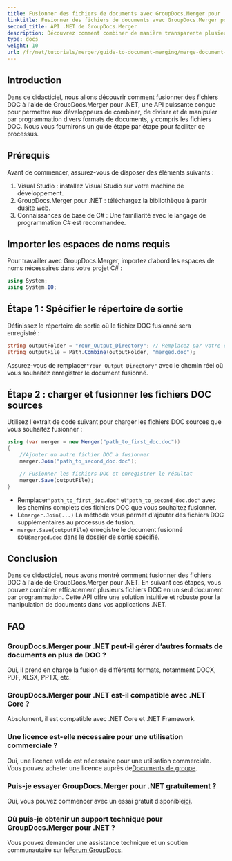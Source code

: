 ```yaml
---
title: Fusionner des fichiers de documents avec GroupDocs.Merger pour .NET
linktitle: Fusionner des fichiers de documents avec GroupDocs.Merger pour .NET
second_title: API .NET de GroupDocs.Merger
description: Découvrez comment combiner de manière transparente plusieurs fichiers DOC en un seul document à l'aide de GroupDocs.Merger pour .NET. Ce didacticiel complet propose une approche claire, étape par étape, couvrant les prérequis, les extraits de code et les FAQ.
type: docs
weight: 10
url: /fr/net/tutorials/merger/guide-to-document-merging/merge-document-files/
---
```

## Introduction

Dans ce didacticiel, nous allons découvrir comment fusionner des fichiers DOC à l'aide de GroupDocs.Merger pour .NET, une API puissante conçue pour permettre aux développeurs de combiner, de diviser et de manipuler par programmation divers formats de documents, y compris les fichiers DOC. Nous vous fournirons un guide étape par étape pour faciliter ce processus.

## Prérequis

Avant de commencer, assurez-vous de disposer des éléments suivants :

1. Visual Studio : installez Visual Studio sur votre machine de développement.
2.  GroupDocs.Merger pour .NET : téléchargez la bibliothèque à partir du[site web](https://releases.groupdocs.com/merger/net/).
3. Connaissances de base de C# : Une familiarité avec le langage de programmation C# est recommandée.

## Importer les espaces de noms requis

Pour travailler avec GroupDocs.Merger, importez d’abord les espaces de noms nécessaires dans votre projet C# :

```csharp
using System;
using System.IO;
```

## Étape 1 : Spécifier le répertoire de sortie

Définissez le répertoire de sortie où le fichier DOC fusionné sera enregistré :

```csharp
string outputFolder = "Your_Output_Directory"; // Remplacez par votre chemin
string outputFile = Path.Combine(outputFolder, "merged.doc");
```

 Assurez-vous de remplacer`"Your_Output_Directory"` avec le chemin réel où vous souhaitez enregistrer le document fusionné.

## Étape 2 : charger et fusionner les fichiers DOC sources

Utilisez l'extrait de code suivant pour charger les fichiers DOC sources que vous souhaitez fusionner :

```csharp
using (var merger = new Merger("path_to_first_doc.doc"))
{
    //Ajouter un autre fichier DOC à fusionner
    merger.Join("path_to_second_doc.doc");

    // Fusionner les fichiers DOC et enregistrer le résultat
    merger.Save(outputFile);
}
```


-  Remplacer`"path_to_first_doc.doc"` et`"path_to_second_doc.doc"` avec les chemins complets des fichiers DOC que vous souhaitez fusionner.
-  Le`merger.Join(...)` La méthode vous permet d'ajouter des fichiers DOC supplémentaires au processus de fusion.
- `merger.Save(outputFile)` enregistre le document fusionné sous`merged.doc` dans le dossier de sortie spécifié.

## Conclusion

Dans ce didacticiel, nous avons montré comment fusionner des fichiers DOC à l'aide de GroupDocs.Merger pour .NET. En suivant ces étapes, vous pouvez combiner efficacement plusieurs fichiers DOC en un seul document par programmation. Cette API offre une solution intuitive et robuste pour la manipulation de documents dans vos applications .NET.

## FAQ

### GroupDocs.Merger pour .NET peut-il gérer d’autres formats de documents en plus de DOC ?

Oui, il prend en charge la fusion de différents formats, notamment DOCX, PDF, XLSX, PPTX, etc.

### GroupDocs.Merger pour .NET est-il compatible avec .NET Core ?

Absolument, il est compatible avec .NET Core et .NET Framework.

### Une licence est-elle nécessaire pour une utilisation commerciale ?

Oui, une licence valide est nécessaire pour une utilisation commerciale. Vous pouvez acheter une licence auprès de[Documents de groupe](https://purchase.groupdocs.com/buy).

### Puis-je essayer GroupDocs.Merger pour .NET gratuitement ?

 Oui, vous pouvez commencer avec un essai gratuit disponible[ici](https://releases.groupdocs.com/).

### Où puis-je obtenir un support technique pour GroupDocs.Merger pour .NET ?

 Vous pouvez demander une assistance technique et un soutien communautaire sur le[Forum GroupDocs](https://forum.groupdocs.com/c/merger/32).